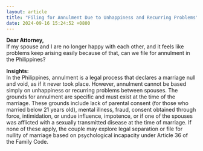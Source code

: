 ```yaml
---
layout: article
title: "Filing for Annulment Due to Unhappiness and Recurring Problems"
date: 2024-09-16 15:24:52 +0800
---
```


<p><strong>Dear Attorney,</strong><br>If my spouse and I are no longer happy with each other, and it feels like problems keep arising easily because of that, can we file for annulment in the Philippines?</p><p><strong>Insights:</strong><br>In the Philippines, annulment is a legal process that declares a marriage null and void, as if it never took place. However, annulment cannot be based simply on unhappiness or recurring problems between spouses. The grounds for annulment are specific and must exist at the time of the marriage. These grounds include lack of parental consent (for those who married below 21 years old), mental illness, fraud, consent obtained through force, intimidation, or undue influence, impotence, or if one of the spouses was afflicted with a sexually transmitted disease at the time of marriage. If none of these apply, the couple may explore legal separation or file for nullity of marriage based on psychological incapacity under Article 36 of the Family Code.</p>